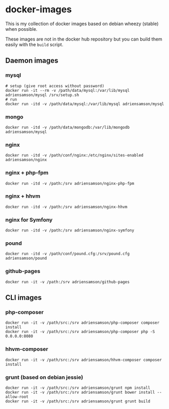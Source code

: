 # docker-images

This is my collection of docker images based on debian wheezy (stable) when possible.

These images are not in the docker hub repository but you can build them easily with the `build` script.

## Daemon images

### mysql

```
# setup (give root access without password)
docker run -it --rm -v /path/data/mysql:/var/lib/mysql adriensamson/mysql /srv/setup.sh
# run
docker run -itd -v /path/data/mysql:/var/lib/mysql adriensamson/mysql
```

### mongo

```
docker run -itd -v /path/data/mongodb:/var/lib/mongodb adriensamson/mysql
```

### nginx

```
docker run -itd -v /path/conf/nginx:/etc/nginx/sites-enabled adriensamson/nginx
```

### nginx + php-fpm

```
docker run -itd -v /path:/srv adriensamson/nginx-php-fpm
```

### nginx + hhvm

```
docker run -itd -v /path:/srv adriensamson/nginx-hhvm
```

### nginx for Symfony

```
docker run -itd -v /path:/srv adriensamson/nginx-symfony
```

### pound

```
docker run -itd -v /path/conf/pound.cfg:/srv/pound.cfg adriensamson/pound
```

### github-pages

```
docker run -it -v /path:/srv adriensamson/github-pages
```

## CLI images

### php-composer

```
docker run -it -v /path/src:/srv adriensamson/php-composer composer install
docker run -it -v /path/src:/srv adriensamson/php-composer php -S 0.0.0.0:8080
```

### hhvm-composer

```
docker run -it -v /path/src:/srv adriensamson/hhvm-composer composer install
```

### grunt (based on debian jessie)

```
docker run -it -v /path/src:/srv adriensamson/grunt npm install
docker run -it -v /path/src:/srv adriensamson/grunt bower install --allow-root
docker run -it -v /path/src:/srv adriensamson/grunt grunt build
```
